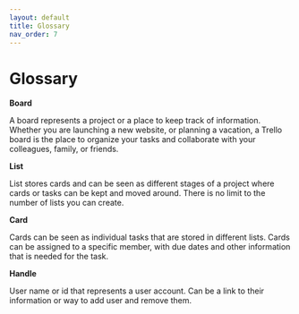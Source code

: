 ```yaml
---
layout: default
title: Glossary
nav_order: 7
---
```


# Glossary

**Board**

A board represents a project or a place to keep track of information. Whether you are launching a new website, or planning a vacation, a Trello board is the place to organize your tasks and collaborate with your colleagues, family, or friends.

**List**

List stores cards and can be seen as different stages of a project where cards or tasks can be kept and moved around. There is no limit to the number of lists you can create.

**Card**

Cards can be seen as individual tasks that are stored in different lists. Cards can be assigned to a specific member, with due dates and other information that is needed for the task.

**Handle**

User name or id that represents a user account. Can be a link to their information or way to add user and remove them.

